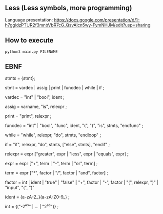 ## Less (Less symbols, more programming)

Language presentation:
https://docs.google.com/presentation/d/1-h7ggldzPTUR2f3mnbVbR7cG_QsvAlcn5wy-FymNHJM/edit?usp=sharing

## How to execute
`python3 main.py FILENAME`

## EBNF

stmts = {stmt};

stmt = vardec | assig | print | funcdec | while | if ;


vardec = "int" | "bool", ident ;

assig = varname, "is", relexpr ;

print = "print", relexpr ;

funcdec = "int" | "bool", "func", ident, "(", ")", "is", stmts, "endfunc" ;

while = "while", relexpr, "do", stmts, "endloop" ;

if = "if", relexpr, "do", stmts, ["else", stmts], "endif" ;



relexpr = expr ["greater", expr | "less", expr | "equals", expr] ;

expr = expr ["+", term | "-", term | "or", term] ;

term = expr ["*", factor | "/", factor | "and", factor] ;

factor = int | ident | "true" | "false" | "+", factor | "-", factor | "(", relexpr, ")" | "input", "(", ")"



ident = {a-zA-Z_}{a-zA-Z0-9_} ;

int = {("-2⁶³" | ... | "2⁶³")} ;
